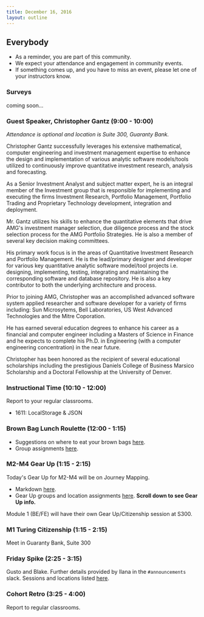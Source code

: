 ```yaml
---
title: December 16, 2016
layout: outline
---
```


## Everybody

- As a reminder, you are part of this community.
- We expect your attendance and engagement in community events.
- If something comes up, and you have to miss an event, please let one of your instructors know.

### Surveys
coming soon...

### Guest Speaker, Christopher Gantz (9:00 - 10:00)
*Attendance is optional and location is Suite 300, Guaranty Bank.*  

Christopher Gantz successfully leverages his extensive mathematical, computer engineering and investment management expertise to enhance the design and implementation of various analytic software models/tools utilized to continuously improve quantitative investment research, analysis and forecasting.  

As a Senior Investment Analyst and subject matter expert, he is an integral member of the Investment group that is responsible for implementing and executing the firms Investment Research, Portfolio Management, Portfolio Trading and Proprietary Technology development, integration and deployment.  

Mr. Gantz utilizes his skills to enhance the quantitative elements that drive AMG's investment manager selection, due diligence process and the stock selection process for the AMG Portfolio Strategies. He is also a member of several key decision making committees.  

His primary work focus is in the areas of Quantitative Investment Research and Portfolio Management. He is the lead/primary designer and developer for various key quantitative analytic software model/tool projects i.e. designing, implementing, testing, integrating and maintaining the corresponding software and database repository. He is also a key contributor to both the underlying architecture and process.  

Prior to joining AMG, Christopher was an accomplished advanced software system applied researcher and software developer for a variety of firms including: Sun Microsytems, Bell Laboratories, US West Advanced Technologies and the Mitre Coporation.  

He has earned several education degrees to enhance his career as a financial and computer engineer including a Masters of Science in Finance and he expects to complete his Ph.D. in Engineering (with a computer engineering concentration) in the near future.  

Christopher has been honored as the recipient of several educational scholarships including the prestigious Daniels College of Business Marsico Scholarship and a Doctoral Fellowship at the University of Denver.  


### Instructional Time (10:10 - 12:00)
Report to your regular classrooms.

* 1611: LocalStorage & JSON

### Brown Bag Lunch Roulette (12:00 - 1:15)

* Suggestions on where to eat your brown bags [here](http://goo.gl/mHcSpv).
* Group assignments [here](https://github.com/turingschool/interdisciplinary-planning/blob/master/groups/20161209.markdown).

### M2-M4 Gear Up (1:15 - 2:15)
Today's Gear Up for M2-M4 will be on Journey Mapping.

* Markdown [here](https://github.com/turingschool/gear-up/blob/master/journey-mapping.markdown).
* Gear Up groups and location assignments [here](https://github.com/turingschool/interdisciplinary-planning/blob/master/groups/20161216.markdown). **Scroll down to see Gear Up info.**  

Module 1 (BE/FE) will have their own Gear Up/Citizenship session at S300.

### M1 Turing Citizenship (1:15 - 2:15)
Meet in Guaranty Bank, Suite 300

### Friday Spike (2:25 - 3:15)
Gusto and Blake. Further details provided by Ilana in the `#announcements` slack. Sessions and locations listed [here](https://docs.google.com/spreadsheets/d/1K5JRLoSOHwv4SqE3B6uuXNFuZ9chn3Xop_9fpB9Wyh4/edit?usp=sharing).

### Cohort Retro (3:25 - 4:00)
Report to regular classrooms.
